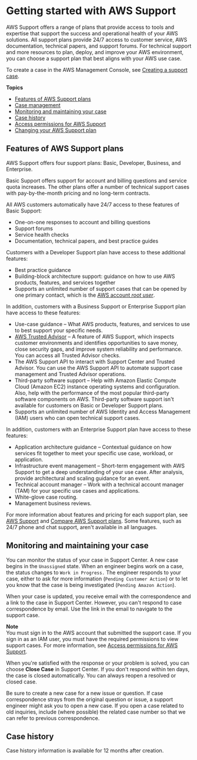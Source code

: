 # Getting started with AWS Support<a name="getting-started"></a>

AWS Support offers a range of plans that provide access to tools and expertise that support the success and operational health of your AWS solutions\. All support plans provide 24/7 access to customer service, AWS documentation, technical papers, and support forums\. For technical support and more resources to plan, deploy, and improve your AWS environment, you can choose a support plan that best aligns with your AWS use case\.

To create a case in the AWS Management Console, see [Creating a support case](case-management.md#creating-a-support-case)\.

**Topics**
+ [Features of AWS Support plans](#features)
+ [Case management](case-management.md)
+ [Monitoring and maintaining your case](#monitoring-your-case)
+ [Case history](#case-history)
+ [Access permissions for AWS Support](accessing-support.md)
+ [Changing your AWS Support plan](changing-support-plans.md)

## Features of AWS Support plans<a name="features"></a>

AWS Support offers four support plans: Basic, Developer, Business, and Enterprise\. 

Basic Support offers support for account and billing questions and service quota increases\. The other plans offer a number of technical support cases with pay\-by\-the\-month pricing and no long\-term contracts\.

All AWS customers automatically have 24/7 access to these features of Basic Support:
+ One\-on\-one responses to account and billing questions
+ Support forums
+ Service health checks
+ Documentation, technical papers, and best practice guides

Customers with a Developer Support plan have access to these additional features:
+ Best practice guidance
+ Building\-block architecture support: guidance on how to use AWS products, features, and services together
+ Supports an unlimited number of support cases that can be opened by one primary contact, which is the [AWS account *root user*](https://docs.aws.amazon.com/IAM/latest/UserGuide/id_root-user.html)\.

In addition, customers with a Business Support or Enterprise Support plan have access to these features:
+ Use\-case guidance – What AWS products, features, and services to use to best support your specific needs\.
+ [AWS Trusted Advisor](trusted-advisor.md) – A feature of AWS Support, which inspects customer environments and identifies opportunities to save money, close security gaps, and improve system reliability and performance\. You can access all Trusted Advisor checks\.
+ The AWS Support API to interact with Support Center and Trusted Advisor\. You can use the AWS Support API to automate support case management and Trusted Advisor operations\.
+ Third\-party software support – Help with Amazon Elastic Compute Cloud \(Amazon EC2\) instance operating systems and configuration\. Also, help with the performance of the most popular third\-party software components on AWS\. Third\-party software support isn't available for customers on Basic or Developer Support plans\.
+ Supports an unlimited number of AWS Identity and Access Management \(IAM\) users who can open technical support cases\.

In addition, customers with an Enterprise Support plan have access to these features:
+ Application architecture guidance – Contextual guidance on how services fit together to meet your specific use case, workload, or application\.
+ Infrastructure event management – Short\-term engagement with AWS Support to get a deep understanding of your use case\. After analysis, provide architectural and scaling guidance for an event\.
+ Technical account manager – Work with a technical account manager \(TAM\) for your specific use cases and applications\.
+ White\-glove case routing\.
+ Management business reviews\.

For more information about features and pricing for each support plan, see [AWS Support](https://aws.amazon.com/premiumsupport/) and [Compare AWS Support plans](http://aws.amazon.com/premiumsupport/plans/)\. Some features, such as 24/7 phone and chat support, aren't available in all languages\.

## Monitoring and maintaining your case<a name="monitoring-your-case"></a>

You can monitor the status of your case in Support Center\. A new case begins in the `Unassigned` state\. When an engineer begins work on a case, the status changes to `Work in Progress.` The engineer responds to your case, either to ask for more information \(`Pending Customer Action`\) or to let you know that the case is being investigated \(`Pending Amazon Action`\)\.

When your case is updated, you receive email with the correspondence and a link to the case in Support Center\. However, you can't respond to case correspondence by email\. Use the link in the email to navigate to the support case\.

**Note**  
You must sign in to the AWS account that submitted the support case\. If you sign in as an IAM user, you must have the required permissions to view support cases\. For more information, see [Access permissions for AWS Support](accessing-support.md)\.

When you're satisfied with the response or your problem is solved, you can choose **Close Case** in Support Center\. If you don't respond within ten days, the case is closed automatically\. You can always reopen a resolved or closed case\.

Be sure to create a new case for a new issue or question\. If case correspondence strays from the original question or issue, a support engineer might ask you to open a new case\. If you open a case related to old inquiries, include \(where possible\) the related case number so that we can refer to previous correspondence\.

## Case history<a name="case-history"></a>

Case history information is available for 12 months after creation\.